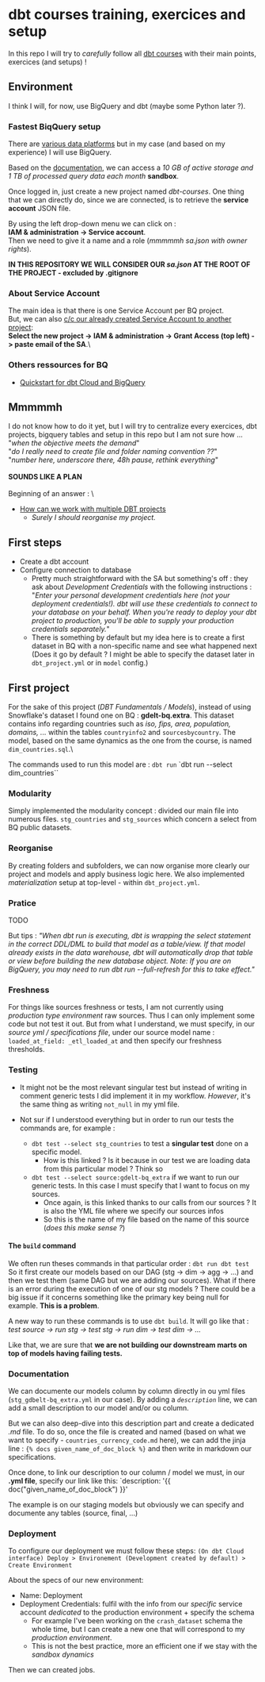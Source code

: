 # dbt courses training, exercices and setup

In this repo I will try to _carefully_ follow all [dbt courses](https://courses.getdbt.com/collections) with their main points, exercices (and setups) !

## Environment

I think I will, for now, use BigQuery and dbt (maybe some Python later ?).

### Fastest BiqQuery setup

There are [various data platforms](https://docs.getdbt.com/docs/supported-data-platforms) but in my case (and based on my experience) I will use BigQuery.

Based on the [documentation](https://cloud.google.com/bigquery/docs/sandbox?hl=fr), we can access a *10 GB of active storage and 1 TB of processed query data each month* **sandbox**.

Once logged in, just create a new project named *dbt-courses*. One thing that we can directly do, since we are connected, is to retrieve the **service account** JSON file.

By using the left drop-down menu we can click on :\
**IAM & administration -> Service account**.\
Then we need to give it a name and a role (*mmmmmh sa.json with owner rights*).

**IN THIS REPOSITORY WE WILL CONSIDER OUR _sa.json_ AT THE ROOT OF THE PROJECT - excluded by .gitignore**

### About Service Account

The main idea is that there is one Service Account per BQ project.\
But, we can also [c/c our already created Service Account to another project](https://youtu.be/ptkcjy4c-0g?t=316):\
**Select the new project -> IAM & administration -> Grant Access (top left) -> paste email of the SA**.\

### Others ressources for BQ

- [Quickstart for dbt Cloud and BigQuery](https://docs.getdbt.com/quickstarts/bigquery?step=1)


## Mmmmmh

I do not know how to do it yet, but I will try to centralize every exercices, dbt projects, bigquery tables and setup in this repo but I am not sure how ...\
"*when the objective meets the demand*"\
"*do I really need to create file and folder naming convention ??*"\
"*number here, underscore there, 48h pause, rethink everything*"\
\
**SOUNDS LIKE A PLAN**\
\
Beginning of an answer : \
- [How can we work with multiple DBT projects](https://stackoverflow.com/questions/67000794/how-can-we-work-with-multiple-dbt-projects)
	- *Surely I should reorganise my project.*

## First steps

- Create a dbt account
- Configure connection to database
	- Pretty much straightforward with the SA but something's off : they ask about *Development Credentials* with the following instructions : "*Enter your personal development credentials here (not your deployment credentials!). dbt will use these credentials to connect to your database on your behalf. When you're ready to deploy your dbt project to production, you'll be able to supply your production credentials separately.*"
	- There is something by default but my idea here is to create a first dataset in BQ with a non-specific name and see what happened next (Does it go by default ? I might be able to specify the dataset later in `dbt_project.yml` or in `model` config.)

## First project

For the sake of this project (*DBT Fundamentals / Models*), instead of using Snowflake's dataset I found one on BQ : **gdelt-bq.extra**.
This dataset contains info regarding countries such as *iso, fips, area, population, domains, ...* within the tables `countryinfo2` and `sourcesbycountry`.
The model, based on the same dynamics as the one from the course, is named `dim_countries.sql`.\

The commands used to run this model are :
`dbt run`
`dbt run --select dim_countries``

### Modularity

Simply implemented the modularity concept : divided our main file into numerous files.
`stg_countries` and `stg_sources` which concern a select from BQ public datasets.

### Reorganise

By creating folders and subfolders, we can now organise more clearly our project and models and apply business logic here.
We also implemented *materialization* setup at top-level - within `dbt_project.yml`.

### Pratice

TODO

But tips : *"When dbt run is executing, dbt is wrapping the select statement in the correct DDL/DML to build that model as a table/view. If that model already exists in the data warehouse, dbt will automatically drop that table or view before building the new database object. Note: If you are on BigQuery, you may need to run dbt run --full-refresh for this to take effect."*


### Freshness

For things like sources freshness or tests, I am not currently using *production type environment* raw sources.
Thus I can only implement some code but not test it out.
But from what I understand, we must specify, in our *source yml / specifications file*, under our source model name : `loaded_at_field: _etl_loaded_at` and then specify our freshness thresholds.

### Testing

- It might not be the most relevant singular test but instead of writing in comment generic tests I did implement it in my workflow.
*However*, it's the same thing as writing `not_null` in my yml file.

- Not sur if I understood everything but in order to run our tests the commands are, for example :
    - `dbt test --select stg_countries` to test a **singular test** done on a specific model.
        - How is this linked ? Is it because in our test we are loading data from this particular model ? Think so
    - `dbt test --select source:gdelt-bq_extra` if we want to run our generic tests. In this case I must specify that I want to focus on my sources.
        - Once again, is this linked thanks to our calls from our sources ? It is also the YML file where we specify our sources infos
        - So this is the name of my file based on the name of this source (*does this make sense ?*)


#### The `build` command

We often run theses commands in that particular order :
```dbt run dbt test```
So it first create our models based on our DAG (stg -> dim -> agg -> ...) and then we test them (same DAG but we are adding our sources).
What if there is an error during the execution of one of our stg models ? There could be a big issue if it concerns something like the primary key being null for example.
**This is a problem**.

A new way to run these commands is to use `dbt build`. It will go like that : 
*test source -> run stg -> test stg -> run dim -> test dim -> ...*

Like that, we are sure that **we are not building our downstream marts on top of models having failing tests.**


### Documentation

We can documente our models column by column directly in ou yml files (`stg_gdbelt-bq_extra.yml` in our case). 
By adding a *`description`* line, we can add a small description to our model and/or ou column.

But we can also deep-dive into this description part and create a dedicated _.md_ file.
To do so, once the file is created and named (based on what we want to specify - `countries_currency_code.md` here), we can add the jinja line :
`{% docs given_name_of_doc_block %}` and then write in markdown our specifications.

Once done, to link our description to our column / model we must, in our **.yml file**, specify our link like this:
`description: '{{ doc("given_name_of_doc_block") }}'

The example is on our staging models but obviously we can specify and documente any tables (source, final, ...)


### Deployment

To configure our deployment we must follow these steps:
`(On dbt Cloud interface) Deploy > Environement (Development created by default) > Create Environment`

About the specs of our new environment:
- Name: Deployment
- Deployment Credentials: fulfil with the info from our *specific* service account *dedicated* to the production environment + specify the schema
    - For example I've been working on the `crash_dataset` schema the whole time, but I can create a new one that will correspond to my _production environment_.
    - This is not the best practice, more an efficient one if we stay with the _sandbox dynamics_

Then we can created jobs.